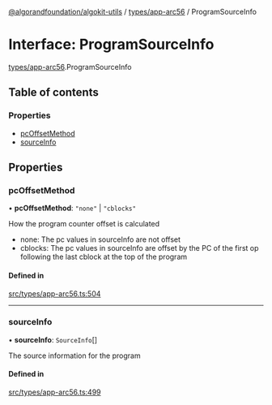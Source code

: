 [@algorandfoundation/algokit-utils](../README.md) / [types/app-arc56](../modules/types_app_arc56.md) / ProgramSourceInfo

# Interface: ProgramSourceInfo

[types/app-arc56](../modules/types_app_arc56.md).ProgramSourceInfo

## Table of contents

### Properties

- [pcOffsetMethod](types_app_arc56.ProgramSourceInfo.md#pcoffsetmethod)
- [sourceInfo](types_app_arc56.ProgramSourceInfo.md#sourceinfo)

## Properties

### pcOffsetMethod

• **pcOffsetMethod**: ``"none"`` \| ``"cblocks"``

How the program counter offset is calculated
- none: The pc values in sourceInfo are not offset
- cblocks: The pc values in sourceInfo are offset by the PC of the first op following the last cblock at the top of the program

#### Defined in

[src/types/app-arc56.ts:504](https://github.com/algorandfoundation/algokit-utils-ts/blob/main/src/types/app-arc56.ts#L504)

___

### sourceInfo

• **sourceInfo**: `SourceInfo`[]

The source information for the program

#### Defined in

[src/types/app-arc56.ts:499](https://github.com/algorandfoundation/algokit-utils-ts/blob/main/src/types/app-arc56.ts#L499)

